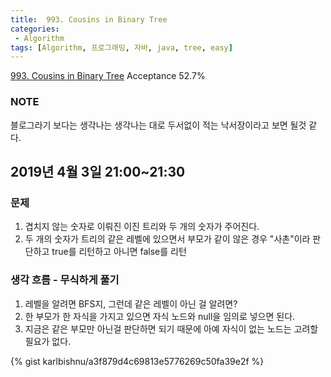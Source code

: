 ```yaml
---
title:  993. Cousins in Binary Tree
categories:
 - Algorithm
tags: [Algorithm, 프로그래밍, 자바, java, tree, easy]
---
```

[993. Cousins in Binary Tree](https://leetcode.com/problems/cousins-in-binary-tree/)
Acceptance 52.7%

### NOTE
블로그라기 보다는 생각나는 생각나는 대로 두서없이 적는 낙서장이라고 보면 될것 같다.

## 2019년 4월 3일 21:00~21:30
### 문제
1. 겹치지 않는 숫자로 이뤄진 이진 트리와 두 개의 숫자가 주어진다.
2. 두 개의 숫자가 트리의 같은 레벨에 있으면서 부모가 같이 않은 경우 "사촌"이라 판단하고 true를 리턴하고 아니면 false를 리턴

### 생각 흐름 - 무식하게 풀기
1. 레벨을 알려면 BFS지, 그런데 같은 레벨이 아닌 걸 알려면?
2. 한 부모가 한 자식을 가지고 있으면 자식 노드와 null을 임의로 넣으면 된다.
3. 지금은 같은 부모만 아닌걸 판단하면 되기 때문에 아예 자식이 없는 노드는 고려할 필요가 없다.

{% gist karlbishnu/a3f879d4c69813e5776269c50fa39e2f %}
